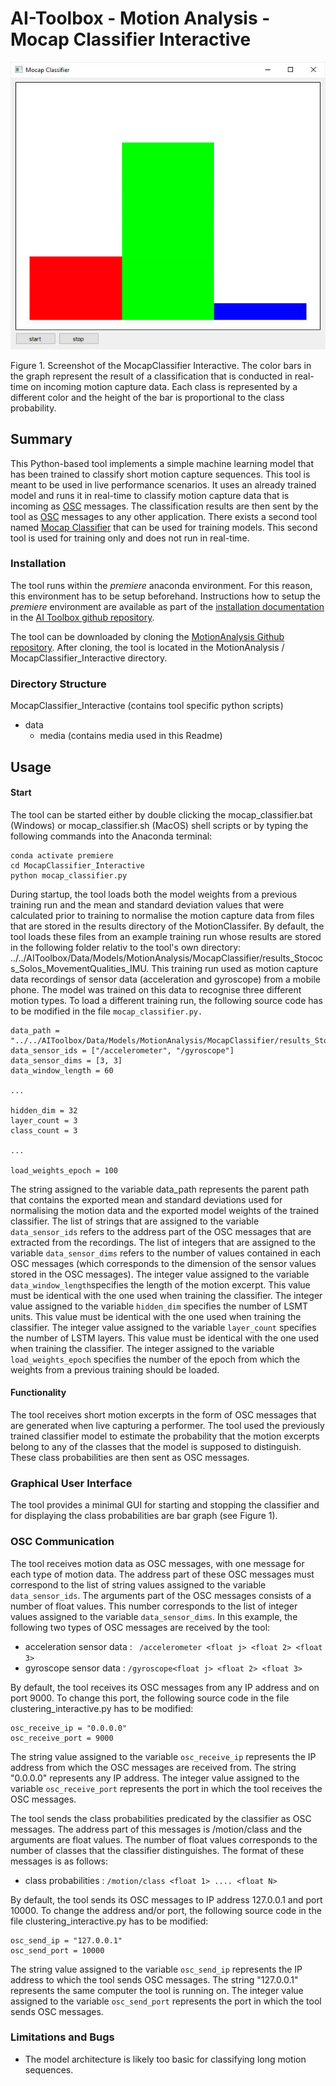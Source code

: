 # AI-Toolbox - Motion Analysis - Mocap Classifier Interactive

![image-20250228163843296](data/media/MocapClassifier_screenshot.JPG)

Figure 1. Screenshot of the MocapClassifier Interactive. The color bars in the graph represent the result of a classification that is conducted in real-time on incoming motion capture data. Each class is represented by a different color and the height of the bar is proportional to the class probability.

## Summary

This Python-based tool implements a simple machine learning model that has been trained to classify short motion capture sequences. This tool is meant to be used in live performance scenarios. It uses an already trained model and runs it in real-time to classify motion capture data that is incoming as [OSC](https://en.wikipedia.org/wiki/Open_Sound_Control) messages. The classification results are then sent by the tool as [OSC](https://en.wikipedia.org/wiki/Open_Sound_Control) messages to any other application. There exists a second tool named [Mocap Classifier](https://github.com/bisnad/MotionAnalysis/tree/main/MocapClassifier) that can be used for training models. This second tool is used for training only and does not run in real-time. 

### Installation

The tool runs within the *premiere* anaconda environment. For this reason, this environment has to be setup beforehand.  Instructions how to setup the *premiere* environment are available as part of the [installation documentation ](https://github.com/bisnad/AIToolbox/tree/main/Installers) in the [AI Toolbox github repository](https://github.com/bisnad/AIToolbox). 

The tool can be downloaded by cloning the [MotionAnalysis Github repository](https://github.com/bisnad/MotionAnalysis). After cloning, the tool is located in the MotionAnalysis / MocapClassifier_Interactive directory. 

### Directory Structure

MocapClassifier_Interactive (contains tool specific python scripts)

- data
  - media (contains media used in this Readme)


## Usage
#### Start

The tool can be started either by double clicking the mocap_classifier.bat (Windows) or mocap_classifier.sh (MacOS) shell scripts or by typing the following commands into the Anaconda terminal:

```
conda activate premiere
cd MocapClassifier_Interactive
python mocap_classifier.py
```

During startup, the tool loads both the model weights from a previous training run and the mean and standard deviation values that were calculated prior to training to normalise the motion capture data from files that are stored in the results directory of the MotionClassifer. By default, the tool loads these files from an example training run whose results are stored in the following folder relativ to the tool's own directory: ../../AIToolbox/Data/Models/MotionAnalysis/MocapClassifier/results_Stococs_Solos_MovementQualities_IMU. This training run used as motion capture data recordings of sensor data (acceleration and gyroscope) from a mobile phone. The model was trained on this data to recognise three different motion types. To load a different training run, the following source code has to be modified in the file `mocap_classifier.py.` 

```
data_path = "../../AIToolbox/Data/Models/MotionAnalysis/MocapClassifier/results_Stococs_Solos_MovementQualities_IMU"
data_sensor_ids = ["/accelerometer", "/gyroscope"]
data_sensor_dims = [3, 3]
data_window_length = 60

...

hidden_dim = 32
layer_count = 3
class_count = 3

...

load_weights_epoch = 100
```

The string assigned to the variable data_path represents the parent path that contains the exported mean and standard deviations used for normalising the motion data and the exported model weights of the trained classifier. 
The list of strings that are assigned to the variable `data_sensor_ids` refers to the address part of the OSC messages that are extracted from the recordings. 
The list of integers that are assigned to the variable `data_sensor_dims` refers to the number of values contained in each OSC messages (which corresponds to the dimension of the sensor values stored in the OSC messages).
The integer value assigned to the variable `data_window_length`specifies the length of the motion excerpt. This value must be identical with the one used when training the classifier.
The integer value assigned to the variable `hidden_dim` specifies the number of LSMT units. This value must be identical with the one used when training the classifier.
The integer value assigned to the variable `layer_count` specifies the number of LSTM layers. This value must be identical with the one used when training the classifier.
The integer assigned to the variable `load_weights_epoch` specifies the number of the epoch from which the weights from a previous training should be loaded.

#### Functionality

The tool receives short motion excerpts in the form of OSC messages that are generated when live capturing a performer. The tool used the previously trained classifier model to estimate the probability that the motion excerpts belong to any of the classes that the model is supposed to distinguish. These class probabilities are then sent as OSC messages. 

### Graphical User Interface

The tool provides a minimal GUI  for starting and stopping the classifier and for displaying the class probabilities are bar graph (see Figure 1). 

### OSC Communication

The tool receives motion data as OSC messages, with one message for each type of motion data. The address part of these OSC messages must correspond to the list of string values assigned to the variable `data_sensor_ids`. The arguments part of the OSC messages consists of a number of float values. This number corresponds to the list of integer values assigned to the variable `data_sensor_dims`. In this example, the following two types of OSC messages are received by the tool:

- acceleration sensor data : ` /accelerometer <float j> <float 2> <float 3>` 
- gyroscope sensor data : `/gyroscope<float j> <float 2> <float 3>` 

By default, the tool receives its OSC messages from any IP address and on port 9000. To change this port, the following source code in the file clustering_interactive.py has to be modified:

    osc_receive_ip = "0.0.0.0"
    osc_receive_port = 9000

The string value assigned to the variable `osc_receive_ip` represents the IP address from which the OSC messages are received from. The string "0.0.0.0" represents any IP address.
The integer value assigned to the variable `osc_receive_port` represents the port in which the tool receives the OSC messages.

The tool sends the class probabilities predicated by the classifier as OSC messages. The address part of this messages is /motion/class and the arguments are float values. The number of float values corresponds to the number of classes that the classifier distinguishes. The format of these messages is as follows:

- class probabilities : `/motion/class <float 1> .... <float N>` 

By default, the tool sends its OSC messages to IP address 127.0.0.1 and port 10000. To change the address and/or port, the following source code in the file clustering_interactive.py has to be modified:

    osc_send_ip = "127.0.0.1"
    osc_send_port = 10000

The string value assigned to the variable `osc_send_ip` represents the IP address to which the tool sends OSC messages. The string "127.0.0.1" represents the same computer the tool is running on.
The integer value assigned to the variable `osc_send_port` represents the port in which the tool sends OSC messages.

### Limitations and Bugs

- The model architecture is likely too basic for classifying long motion sequences. 